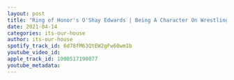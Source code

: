 ```yaml
---
layout: post
title: "Ring of Honor's O'Shay Edwards | Being A Character On Wrestling Code Is Insane To Me   | #25"
date: 2021-04-14
categories: its-our-house
author: its-our-house
spotify_track_id: 6d78fM63QtEW2gFw60wm1b
youtube_video_id: 
apple_track_id: 1000517190077
youtube_metadata: 
---
```

